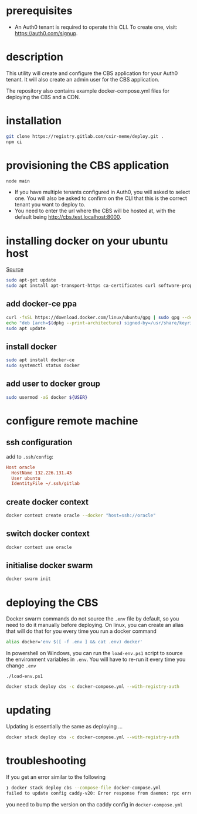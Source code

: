 # prerequisites

- An Auth0 tenant is required to operate this CLI.
  To create one, visit: https://auth0.com/signup.

# description

This utility will create and configure the CBS application for your Auth0 tenant. It will also create an admin user for the CBS application.

The repository also contains example docker-compose.yml files for deploying the CBS and a CDN.

# installation

```bash
git clone https://registry.gitlab.com/csir-meme/deploy.git .
npm ci
```

# provisioning the CBS application

```bash
node main
```

- If you have multiple tenants configured in Auth0, you will asked to select one. You will also be asked to confirm on the CLI that this is the correct tenant you want to deploy to.
- You need to enter the url where the CBS will be hosted at, with the default being http://cbs.test.localhost:8000.

# installing docker on your ubuntu host

[Source](https://www.digitalocean.com/community/tutorials/how-to-install-and-use-docker-on-ubuntu-22-04)

```bash
sudo apt-get update
sudo apt install apt-transport-https ca-certificates curl software-properties-common
```

## add docker-ce ppa

```bash
curl -fsSL https://download.docker.com/linux/ubuntu/gpg | sudo gpg --dearmor -o /usr/share/keyrings/docker-archive-keyring.gpg
echo "deb [arch=$(dpkg --print-architecture) signed-by=/usr/share/keyrings/docker-archive-keyring.gpg] https://download.docker.com/linux/ubuntu $(lsb_release -cs) stable" | sudo tee /etc/apt/sources.list.d/docker.list > /dev/null
sudo apt update
```

## install docker

```bash
sudo apt install docker-ce
sudo systemctl status docker
```

## add user to docker group

```bash
sudo usermod -aG docker ${USER}
```

# configure remote machine

## ssh configuration

add to `.ssh/config`:

```ini
Host oracle
  HostName 132.226.131.43
  User ubuntu
  IdentityFile ~/.ssh/gitlab
```

## create docker context

```bash
docker context create oracle --docker "host=ssh://oracle"
```

## switch docker context

```bash
docker context use oracle
```

## initialise docker swarm

```bash
docker swarm init
```

# deploying the CBS

Docker swarm commands do not source the `.env` file by default, so you need to do it manually before deploying. On linux, you can create an alias that will do that for you every time you run a docker command

```bash
alias docker='env $([ -f .env ] && cat .env) docker'
```

In powershell on Windows, you can run the `load-env.ps1` script to source the environment variables in `.env`. You will have to re-run it every time you change `.env`

```
./load-env.ps1
```

```bash
docker stack deploy cbs -c docker-compose.yml --with-registry-auth
```

# updating

Updating is essentially the same as deploying ...

```bash
docker stack deploy cbs -c docker-compose.yml --with-registry-auth

```

# troubleshooting

If you get an error similar to the following

```bash
❯ docker stack deploy cbs --compose-file docker-compose.yml
failed to update config caddy-v20: Error response from daemon: rpc error: code = InvalidArgument desc = only updates to Labels are allowed
```

you need to bump the version on tha caddy config in `docker-compose.yml`
